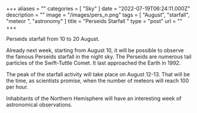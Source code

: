 +++
aliases = ""
categories = [ "Sky" ]
date = "2022-07-19T06:24:11.000Z"
description = ""
image = "/images/pers_n.png"
tags = [ "August", "starfall", "meteor ", "astronomy" ]
title = "Perseids Starfall "
type = "post"
url = ""
+++


Perseids starfall from 10 to 20 August.

Already next week, starting from August 10, it will be possible to observe the famous Perseids starfall in the night sky. The Perseids are numerous tail particles of the Swift-Tuttle Comet. It last approached the Earth in 1992.

The peak of the starfall activity will take place on August 12-13. That will be the time, as scientists promise, when the number of meteors will reach 100 per hour. 

Inhabitants of the Northern Hemisphere will have an interesting week of astronomical observations.
